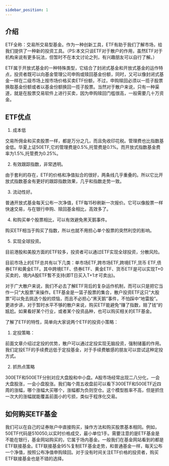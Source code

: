 ```yaml
---
sidebar_position: 1
---
```


## 介绍

ETF全称：交易所交易型基金。作为一种创新工具，ETF有助于我们了解市场，给我们提供了一种新的投资工具。（PS:本文只谈ETF对于散户的作用，虽然ETF对于机构来说有更多玩法，但暂时不在本文讨论之列，有兴趣朋友可以自行了解。）

ETF属于开放式基金的一种特殊类型，它结合了封闭式基金和开放式基金的运作特点，投资者既可以向基金管理公司申购或赎回基金份额，同时，又可以像封闭式基金一样在二级市场上按市场价格买卖ETF份额，不过，申购赎回必须以一揽子股票换取基金份额或者以基金份额换回一揽子股票。当然对于散户来说，只有一种渠道，就是在股票交易软件上进行买卖，因为申购赎回门槛很高，一般需要几十万资金。

## ETF优点

1. 成本低

交易所佣金和买卖股票一样，都是万分之几，而且免收印花税。管理费也比指数基金低。华夏上证50ETF,它的管理费是0.5%,托管费是0.1%。而开放式指数基金费率为1.5%,托管费为0.25%。

2. 有效跟踪指数，非常透明。

由于套利的存在，ETF的价格和净值拟合的很好，两条线几乎重叠的。所以它比开放式指数基金有更好的跟踪指数效果，几乎和指数走势一致。

3. 流动性好。

普通开放式基金每天公布一次净值，ETF每15秒刷新一次报价。它可以像股票一样快速交易，与在银行申购、赎回基金相比，高效多了。

4. 和购买单个股票相比，可以有效避免黑天鹅事件。
   
购买ETF相当于购买了指数，所以也就不用担心单个股票的突然利空的影响。

5. 实现全球投资。

目前港股和美股方面的ETF较多，投资者可以通过ETF实现全球投资，分散风险。

目前市场上的ETF总共有以下几类：单市场ETF,跨市场ETF,跨境ETF,货币
ETF,债券ETF和黄金ETF。其中跨境ETF、债券ETF、黄金ETF、货币ETF是可以实现T+0买卖的，境内A股ETF暫不支持(即T日买入T+1オ可卖出)。

对于广大散户来说，我们不必去了解ETF背后的复杂运作机制，而可以只是把它当作一只“大股票”来操作。ETF基金是一篮子股票的集合，散户投资ETF这只“大股票”可以免去挑选个股的烦恼，而且不必担心“黑天鹅”事件，不怕踩中“地雷股”。更进步讲，对于暂时水平不够的散户来说，购买ETF能避免“赚了指数，赔了钱”的尴尬。如果看好某个行业，或者某个投资品种，也可以购买相关的ETF基金。

了解了ETF的特性，简单向大家说两个ETF的投资小策略：

1. 定投策略：

前面文章介绍过定投的优势，散户可以通过定投实现无脑投资，强制储蓄的作用。我们定投ETF的手续费远低于定投基金，对于手续费敏感的朋友可以尝试这种定投方式。

2. 抓热点策略

300ETF和500ETF分别对应大盘股和中小盘。A股市场经常出现二八分化，一会大盘股涨，一会小盘股涨。我们每个周五收盘前可以看下300ETF和500ETF近四周的涨幅，哪个涨幅大买哪个，涨幅都为负则空仓。这个模型胜率不高，但是抓住一次大的涨幅就能覆盖前面小的亏损，类似于程序化交易。

## 如何购买ETF基金

我们可以在自己的证券账户中直接购买，操作方法和购买股票基本相同。例如，50ETF代码是510050,以实时价格成交，最小单位1手。需要注意的是ETF基金是不能在银行，基金网站购买的，它属于场内基金。一般我们在基金网站看到的都是ETF联接基金。ETF联接基金95%复制ETF基金走势，和普通基金一样，每天公布一个净值，按照公布净值申购赎回。对于没有时间关注ETF价格的投资者，购买ETF联接基金也是不错的选择。

